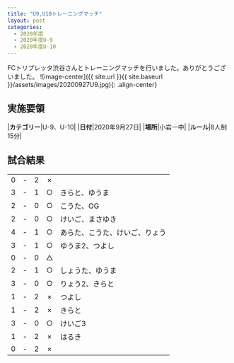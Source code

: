 ```yaml
---
title: "U9,U10トレーニングマッチ"
layout: post
categories:
  - 2020年度
  - 2020年度U-9
  - 2020年度U-10
---
```


FCトリプレッタ渋谷さんとトレーニングマッチを行いました。ありがとうございました。
![image-center]({{ site.url }}{{ site.baseurl }}/assets/images/20200927U9.jpg){: .align-center}

## 実施要領

|**カテゴリー**|U-9、U-10|
|**日付**|2020年9月27日|
|**場所**|小岩一中|
|**ルール**|8人制15分|

## 試合結果

|    |   |    |         |    |
|:--:|:-:|:--:|:--:|:--------|
|    0| - |   2|×||
|    3| - |   1|○|きらと、ゆうま|
|    2| - |   0|○|こうた、OG|
|    2| - |   0|○|けいご、まさゆき|
|    4| - |   1|○|あらた、こうた、けいご、りょう|
|    3| - |   1|○|ゆうま2、つよし|
|    0| - |   0|△||
|    2| - |   1|○|しょうた、ゆうま|
|    3| - |   0|○|りょう2、きらと|
|    1| - |   2|×|つよし|
|    1| - |   2|×|きらと|
|    3| - |   0|○|けいご3|
|    1| - |   2|×|はるき|
|    0| - |   2|×||
